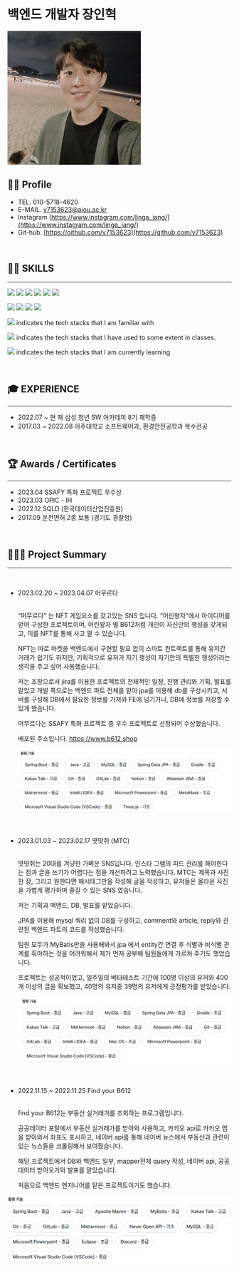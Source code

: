 # 백엔드 개발자 장인혁

<img src="Photos/me.png" width="300px"/>

## 👦🏻 Profile

- TEL. 010-5718-4620
- E-MAIL. v7153623@ajou.ac.kr
- Instagram [https://www.instagram.com/linga_jang/](https://www.instagram.com/linga_jang/)
- Git-hub. [https://github.com/v7153623](https://github.com/v7153623)

<br/>

## 👨‍💻 **SKILLS**

---

<img src="https://img.shields.io/badge/SpringBoot-black?style=plastic&logo=Springboot&logoColor=#6DB33F"/> <img src="https://img.shields.io/badge/Spring-black?style=plastic&logo=Spring&logoColor=#6DB33F"/> <img src="https://img.shields.io/badge/Java-black?style=plastic&logo=java&logoColor=#6DB33F"/> <img src="https://img.shields.io/badge/MySQL-black?style=plastic&logo=MySQL&logoColor=white"/> <img src="https://img.shields.io/badge/Python-black?style=plastic&logo=python&logoColor=#3776AB"/> <img src="https://img.shields.io/badge/Git-black?style=plastic&logo=git&logoColor=#F05032"/>

<img src="https://img.shields.io/badge/Kotlin-gray?style=plastic&logo=kotlin&logoColor=#7F52FF"/> <img src="https://img.shields.io/badge/C++-gray?style=plastic&logo=Cplusplus&logoColor=#00599C"/> <img src="https://img.shields.io/badge/Solidity-D3D3D3?style=plastic&logo=Solidity&logoColor=#363636"/> <img src="https://img.shields.io/badge/Android Studio-D3D3D3?style=plastic&logo=android&logoColor=black"/>

<img src="https://img.shields.io/badge/Black one-black?style=plastic&logo=about.me&logoColor=#00A98F"/> indicates the tech stacks that I am familiar with

<img src="https://img.shields.io/badge/Dark gray one-gray?style=plastic&logo=about.me&logoColor=#00A98F"/> indicates the tech stacks that I have used to some extent in classes.

<img src="https://img.shields.io/badge/Light gray one-D3D3D3?style=plastic&logo=about.me&logoColor=#00A98F"/> indicates the tech stacks that I am currently learning

<br/>

## 🎓 EXPERIENCE

---

- 2022.07 ~ 현 재 삼성 청년 SW 아카데미 8기 재학중
- 2017.03 ~ 2022.08 아주대학교 소프트웨어과, 환경안전공학과 복수전공

<br/>

## 🏆 Awards / Certificates

---

- 2023.04 SSAFY 특화 프로젝트 우수상
- 2023.03 OPIC - IH
- 2022.12 SQLD (한국데이터산업진흥원)
- 2017.09 운전면허 2종 보통 (경기도 경찰청)

<br/>

## 👨🏻‍💻 Project Summary

---

<br>

- 2023.02.20 ~ 2023.04.07 머무르다

  <br>“머무르다” 는 NFT 게임요소를 갖고있는 SNS 입니다.
  “어린왕자”에서 아이디어를 얻어 구상한 프로젝트이며, 어린왕자 별 B612처럼 개인이 자신만의 행성을 갖게되고, 이를 NFT를 통해 사고 팔 수 있습니다.
  
  NFT는 따로 마켓을 백엔드에서 구현할 필요 없이 스마트 컨트랙트를 통해 유저간 거래가 쉽기도 하지만, 기획적으로 유저가 자기 행성이 자기만의 특별한 행성이라는 생각을 주고 싶어 사용했습니다.
  
  저는 조장으로서 jira를 이용한 프로젝트의 전체적인 일정, 진행 관리와 기획, 발표를 맡았고 
  개발 쪽으로는 백엔드 파트 전체를 맡아 jpa를 이용해 db를 구성시키고, 서버를 구성해 DB에서 필요한 정보를 가져와 FE에 넘기거나, DB에 정보를 저장할 수 있게 했습니다.
  
  머무르다는 SSAFY 특화 프로젝트 중 우수 프로젝트로 선정되어 수상했습니다.
  
  배포된 주소입니다. https://www.b612.shop
  
  ![Untitled](Photos/Untitled%201.png)
  
  <br>
  
- 2023.01.03 ~ 2023.02.17 몃땃쥐 (MTC)

  <br>몃땃쥐는 20대를 겨냥한 가벼운 SNS입니다.
  인스타 그램의 피드 관리를 해야한다는 점과 글을 쓰기가 어렵다는 점을 개선하려고 노력했습니다.
  MTC는 제목과 사진 한 장, 그리고 원한다면 해시태그만을 작성해 글을 작성하고, 유저들은 올라온 사진을 가볍게 평가하며 즐길 수 있는 SNS 였습니다.

  저는 기획과 백엔드, DB, 발표를 맡았습니다.

  JPA를 이용해 mysql 쿼리 없이 DB를 구성하고, comment와 article, reply와 관련된 백엔드 파트의 코드를 작성했습니다.

  팀원 모두가 MyBatis만을 사용해봐서 jpa 에서 entity간 연결 후 식별과 비식별 관계를 줘야하는 것을 어려워해서
  제가 먼저 공부해 팀원들에게 가르쳐 주기도 했었습니다.

  프로젝트는 성공적이었고, 일주일의 베타테스트 기간에 100명 이상의 유저와 400개 이상의 글을 확보했고, 40명의 유저중 39명의 유저에게 긍정평가를 받았습니다.

  ![Untitled](Photos/Untitled%202.png)

<br>

- 2022.11.15 ~ 2022.11.25 Find your B612

  <br>find your B612는 부동산 실거래가를 조회하는 프로그램입니다.
  
  공공데이터 포탈에서 부동산 실거래가를 받아와 사용하고, 카카오 api로 카카오 맵을 받아와서 좌표도 표시하고,
  네이버 api를 통해 네이버 뉴스에서 부동산과 관련이 있는 뉴스들을 크롤링해서 보여줬습니다.
  
  해당 프로젝트에서 DB와 백엔드 일부, mapper전체 query 작성, 네이버 api, 공공 데이터 받아오기와 발표를 맡았습니다.
  
  처음으로 백엔드 엔지니어를 맡은 프로젝트이기도 했습니다.

![Untitled](Photos/Untitled%203.png)
